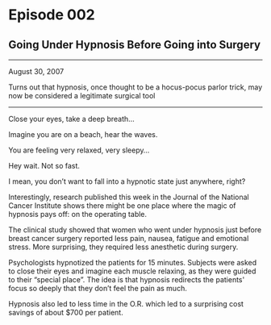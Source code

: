 # Episode 002

## Going Under Hypnosis Before Going into Surgery

---

August 30, 2007

Turns out that hypnosis, once thought to be a hocus-pocus parlor trick, may now be considered a legitimate surgical tool

---

Close your eyes, take a deep breath…

Imagine you are on a beach, hear the waves.

You are feeling very relaxed, very sleepy…

Hey wait. Not so fast.

I mean, you don’t want to fall into a hypnotic state just anywhere, right?

Interestingly, research published this week in the Journal of the National Cancer Institute shows there might be one place where the magic of hypnosis pays off: on the operating table.

The clinical study showed that women who went under hypnosis just before breast cancer surgery reported less pain, nausea, fatigue and emotional stress. More surprising, they required less anesthetic during surgery.

Psychologists hypnotized the patients for 15 minutes. Subjects were asked to close their eyes and imagine each muscle relaxing, as they were guided to their “special place”. The idea is that hypnosis redirects the patients' focus so deeply that they don’t feel the pain as much.

Hypnosis also led to less time in the O.R. which led to a surprising cost savings of about $700 per patient.

